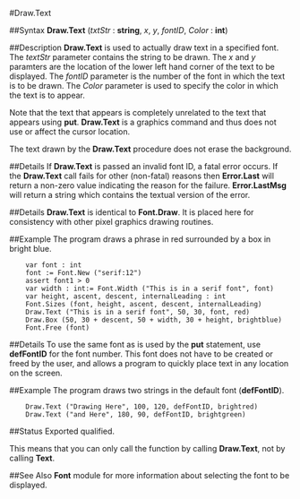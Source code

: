
#Draw.Text

##Syntax
**Draw.Text** (_txtStr_ : **string**, _x_, _y_, _fontID_, _Color_ : **int**)


##Description
**Draw.Text** is used to actually draw text in a specified font. The _textStr_ parameter contains the string to be drawn. The _x_ and _y_ paramters are the location of the lower left hand corner of the text to be displayed. The _fontID_ parameter is the number of the font in which the text is to be drawn. The _Color_ parameter is used to specify the color in which the text is to appear.

Note that the text that appears is completely unrelated to the text that appears using **put**. **Draw.Text** is a graphics command and thus does not use or affect the cursor location.

The text drawn by the **Draw.Text** procedure does not erase the background.


##Details
If **Draw.Text** is passed an invalid font ID, a fatal error occurs. If the **Draw.Text** call fails for other (non-fatal) reasons then **Error.Last** will return a non-zero value indicating the reason for the failure. **Error.LastMsg** will return a string which contains the textual version of the error.


##Details
**Draw.Text** is identical to **Font.Draw**. It is placed here for consistency with other pixel graphics drawing routines.


##Example
The program draws a phrase in red surrounded by a box in bright blue.

        var font : int
        font := Font.New ("serif:12")
        assert font1 > 0
        var width : int:= Font.Width ("This is in a serif font", font)
        var height, ascent, descent, internalLeading : int
        Font.Sizes (font, height, ascent, descent, internalLeading)
        Draw.Text ("This is in a serif font", 50, 30, font, red)
        Draw.Box (50, 30 + descent, 50 + width, 30 + height, brightblue)
        Font.Free (font)
##Details
To use the same font as is used by the **put** statement, use **defFontID** for the font number.  This font does not have to be created or freed by the user, and allows a program to quickly place text in any location on the screen.

##Example
The program draws two strings in the default font (**defFontID**).

        Draw.Text ("Drawing Here", 100, 120, defFontID, brightred)
        Draw.Text ("and Here", 180, 90, defFontID, brightgreen)
##Status
Exported qualified.

This means that you can only call the function by calling **Draw.Text**, not by calling **Text**.


##See Also
**Font** module for more information about selecting the font to be displayed.

